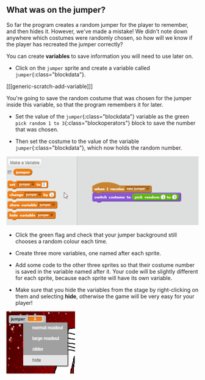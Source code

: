 ## What was on the jumper?

So far the program creates a random jumper for the player to remember, and then hides it. However, we've made a mistake! We didn't note down anywhere which costumes were randomly chosen, so how will we know if the player has recreated the jumper correctly?

You can create **variables** to save information you will need to use later on.

+ Click on the `jumper` sprite and create a variable called `jumper`{:class="blockdata"}.

[[[generic-scratch-add-variable]]]

You're going to save the random costume that was chosen for the jumper inside this variable, so that the program remembers it for later.

+ Set the value of the `jumper`{:class="blockdata"} variable as the green `pick random 1 to 3`{:class="blockoperators"} block to save the number that was chosen.

+ Then set the costume to the value of the variable `jumper`{:class="blockdata"}, which now holds the random number.

![Save as variable](images/save-as-variable.gif)

+ Click the green flag and check that your jumper background still chooses a random colour each time.

+ Create three more variables, one named after each sprite.

+ Add some code to the other three sprites so that their costume number is saved in the variable named after it. Your code will be slightly different for each sprite, because each sprite will have its own variable.

+ Make sure that you hide the variables from the stage by right-clicking on them and selecting **hide**, otherwise the game will be very easy for your player!

![Hide variable](images/hide-variable.png)

